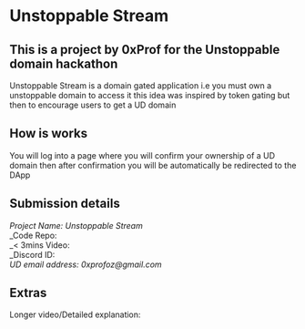 # Unstoppable Stream

## This is a project by 0xProf for the Unstoppable domain hackathon

Unstoppable Stream is a domain gated application
i.e you must own a unstoppable domain to access it
this idea was inspired by token gating but then to encourage users to get a UD domain

## How is works

You will log into a page where you will confirm your ownership of a UD domain
then after confirmation you will be automatically be redirected to the DApp

## Submission details

_Project Name: Unstoppable Stream_  
_Code Repo:  
_< 3mins Video:  
_Discord ID:   
_UD email address: 0xprofoz@gmail.com_

## Extras  
Longer video/Detailed explanation: 
